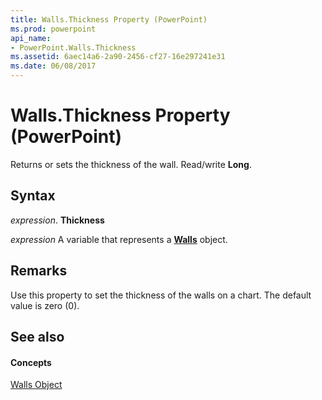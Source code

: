 ```yaml
---
title: Walls.Thickness Property (PowerPoint)
ms.prod: powerpoint
api_name:
- PowerPoint.Walls.Thickness
ms.assetid: 6aec14a6-2a90-2456-cf27-16e297241e31
ms.date: 06/08/2017
---
```



# Walls.Thickness Property (PowerPoint)

Returns or sets the thickness of the wall. Read/write  **Long**.


## Syntax

 _expression_. **Thickness**

 _expression_ A variable that represents a **[Walls](PowerPoint.Walls.md)** object.


## Remarks

Use this property to set the thickness of the walls on a chart. The default value is zero (0).


## See also


#### Concepts


[Walls Object](PowerPoint.Walls.md)

